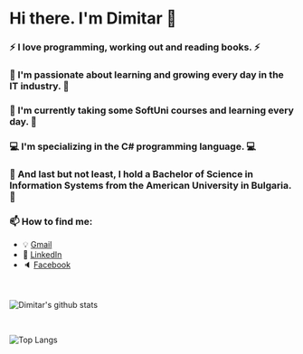 # Hi there. I'm Dimitar :wave:
### :zap: I love **programming**, working out and reading books. :zap:
### 🌱 I'm passionate about **learning and growing** every day in the IT industry. 🌱
### :100: I'm currently taking some SoftUni courses and **learning every day**. :100:
### :computer: I'm specializing in the **C# programming language**. :computer:
### 🤔 And last but not least, I hold a Bachelor of Science in Information Systems from the **American University in Bulgaria**. 🤔
### 📫 How to find me: 
  - :bulb: [Gmail](mitiokrikad@gmail.com)
  - :office: [LinkedIn](https://www.linkedin.com/in/dimitar-nikolov-646a99200/)
  - :speaker: [Facebook](https://www.facebook.com/mitko.nikolov.167)

<br><br>
![Dimitar's github stats](https://github-readme-stats.vercel.app/api?username=dimitar47&count_private=true&show_icons=true&theme=radical&hide_rank=false)




<br>

![Top Langs](https://github-readme-stats.vercel.app/api/top-langs/?username=dimitar47)
<!--
**Dimitar47/Dimitar47** is a ✨ _special_ ✨ repository because its `README.md` (this file) appears on your GitHub profile.

Here are some ideas to get you started:

- 🔭 I’m currently working on ...
- 🌱 I’m currently learning ...
- 👯 I’m looking to collaborate on ...
- 🤔 I’m looking for help with ...
- 💬 Ask me about ...
- 📫 How to reach me: ...
- 😄 Pronouns: ...
- ⚡ Fun fact: ...
-->
